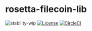 # rosetta-filecoin-lib
![stability-wip](https://img.shields.io/badge/stability-work_in_progress-lightgrey.svg)
[![License](https://img.shields.io/badge/License-Apache%202.0-blue.svg)](https://opensource.org/licenses/Apache-2.0)
[![CircleCI](https://circleci.com/gh/Zondax/rosetta-filecoin-lib.svg?style=shield)](https://circleci.com/gh/Zondax/rosetta-filecoin-lib)
